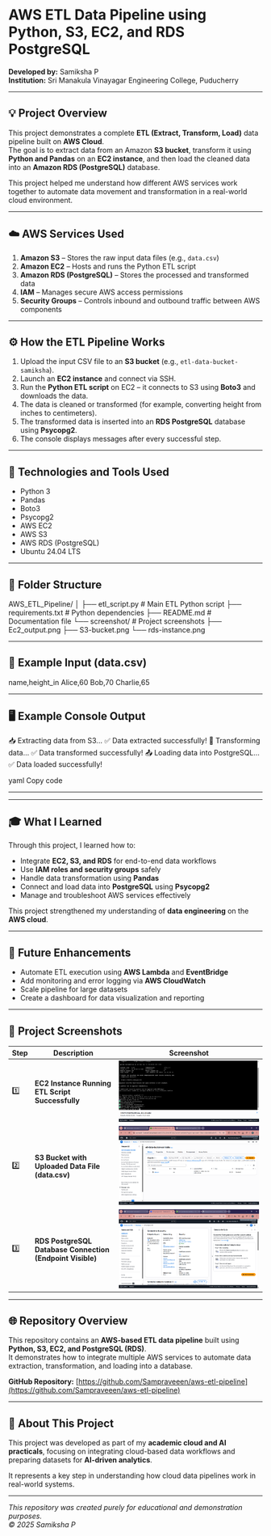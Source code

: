 # AWS ETL Data Pipeline using Python, S3, EC2, and RDS PostgreSQL

**Developed by:** Samiksha P  
**Institution:** Sri Manakula Vinayagar Engineering College, Puducherry  

---

## 💡 Project Overview

This project demonstrates a complete **ETL (Extract, Transform, Load)** data pipeline built on **AWS Cloud**.  
The goal is to extract data from an Amazon **S3 bucket**, transform it using **Python and Pandas** on an **EC2 instance**, and then load the cleaned data into an **Amazon RDS (PostgreSQL)** database.

This project helped me understand how different AWS services work together to automate data movement and transformation in a real-world cloud environment.

---

## ☁️ AWS Services Used

1. **Amazon S3** – Stores the raw input data files (e.g., `data.csv`)
2. **Amazon EC2** – Hosts and runs the Python ETL script
3. **Amazon RDS (PostgreSQL)** – Stores the processed and transformed data
4. **IAM** – Manages secure AWS access permissions
5. **Security Groups** – Controls inbound and outbound traffic between AWS components

---

## ⚙️ How the ETL Pipeline Works

1. Upload the input CSV file to an **S3 bucket** (e.g., `etl-data-bucket-samiksha`).
2. Launch an **EC2 instance** and connect via SSH.
3. Run the **Python ETL script** on EC2 – it connects to S3 using **Boto3** and downloads the data.
4. The data is cleaned or transformed (for example, converting height from inches to centimeters).
5. The transformed data is inserted into an **RDS PostgreSQL** database using **Psycopg2**.
6. The console displays messages after every successful step.

---

## 🧰 Technologies and Tools Used

- Python 3  
- Pandas  
- Boto3  
- Psycopg2  
- AWS EC2  
- AWS S3  
- AWS RDS (PostgreSQL)  
- Ubuntu 24.04 LTS  

---

## 📂 Folder Structure

AWS_ETL_Pipeline/
│
├── etl_script.py # Main ETL Python script
├── requirements.txt # Python dependencies
├── README.md # Documentation file
└── screenshot/ # Project screenshots
├── Ec2_output.png
├── S3-bucket.png
└── rds-instance.png


---

## 🧾 Example Input (data.csv)

name,height_in
Alice,60
Bob,70
Charlie,65


---

## 🖥️ Example Console Output

📥 Extracting data from S3...
✅ Data extracted successfully!
🔧 Transforming data...
✅ Data transformed successfully!
📤 Loading data into PostgreSQL...
✅ Data loaded successfully!

yaml
Copy code

---


---

## 🎓 What I Learned

Through this project, I learned how to:
- Integrate **EC2, S3, and RDS** for end-to-end data workflows  
- Use **IAM roles and security groups** safely  
- Handle data transformation using **Pandas**  
- Connect and load data into **PostgreSQL** using **Psycopg2**  
- Manage and troubleshoot AWS services effectively  

This project strengthened my understanding of **data engineering** on the **AWS cloud**.

---

## 🚀 Future Enhancements

- Automate ETL execution using **AWS Lambda** and **EventBridge**  
- Add monitoring and error logging via **AWS CloudWatch**  
- Scale pipeline for large datasets  
- Create a dashboard for data visualization and reporting  

---

## 📸 Project Screenshots

| Step | Description | Screenshot |
|------|--------------|-------------|
| 1️⃣ | **EC2 Instance Running ETL Script Successfully** | ![EC2 Output](./screenshot/Ec2_output.png) |
| 2️⃣ | **S3 Bucket with Uploaded Data File (data.csv)** | ![S3 Bucket](./screenshot/S3-bucket.png) |
| 3️⃣ | **RDS PostgreSQL Database Connection (Endpoint Visible)** | ![RDS Instance](./screenshot/rds-instance.png) |

---

## 🌐 Repository Overview

This repository contains an **AWS-based ETL data pipeline** built using **Python, S3, EC2, and PostgreSQL (RDS)**.  
It demonstrates how to integrate multiple AWS services to automate data extraction, transformation, and loading into a database.

**GitHub Repository:** [https://github.com/Sampraveeen/aws-etl-pipeline](https://github.com/Sampraveeen/aws-etl-pipeline)

---

## 🧠 About This Project

This project was developed as part of my **academic cloud and AI practicals**, focusing on integrating cloud-based data workflows and preparing datasets for **AI-driven analytics**.

It represents a key step in understanding how cloud data pipelines work in real-world systems.

---

*This repository was created purely for educational and demonstration purposes.*  
*© 2025 Samiksha P*
